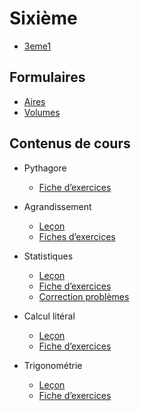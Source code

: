 # Sixième

- [3eme1](./3eme1.md)


## Formulaires

- [Aires](./3eme/formulaire_aires.pdf)
- [Volumes](./3eme/formulaire_volumes.pdf)

## Contenus de cours 

- Pythagore
	- [Fiche d’exercices](./3eme/3991_pythagore_exercices_co.pdf)

- Agrandissement
	- [Leçon](./3eme/301_agrandissement_cours.pdf)
	- [Fiches d’exercices](./3eme/301_agrandissement_exercices.pdf)

- Statistiques
	- [Leçon](./3eme/302_statistiques_cours.pdf)
	- [Fiche d’exercices](./3eme/302_statistiques_exercices.pdf)
	- [Correction problèmes](./3eme/302_statistiques_exercices_correctionPB.pdf)

- Calcul litéral
	- [Leçon](./3eme/303_litteral_cours.pdf)
	- [Fiche d’exercices](./3eme/303_litteral_exercices.pdf)
	
- Trigonométrie
	- [Leçon](./3eme/304_trigonometrie_cours.pdf)
	- [Fiche d’exercices](./3eme/304_trigonometrie_exercices.pdf)

